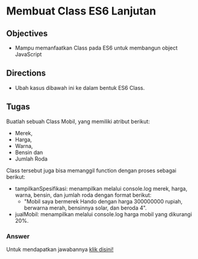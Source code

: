 # Membuat Class ES6 Lanjutan 

## Objectives
- Mampu memanfaatkan Class pada ES6 untuk membangun object JavaScript

## Directions
- Ubah kasus dibawah ini ke dalam bentuk ES6 Class.

## Tugas
Buatlah sebuah Class Mobil, yang memiliki atribut berikut:
- Merek,
- Harga,
- Warna,
- Bensin dan
- Jumlah Roda

Class tersebut juga bisa memanggil function dengan proses sebagai berikut:
- tampilkanSpesifikasi: menampilkan melalui console.log merek, harga, warna, bensin, dan jumlah roda dengan format berikut:
  - "Mobil saya bermerek Hando dengan harga 300000000 rupiah, berwarna merah, bensinnya solar, dan beroda 4".
- jualMobil: menampilkan melalui console.log harga mobil yang dikurangi 20%.


### Answer
Untuk mendapatkan jawabannya [klik disini!](answer.js)

